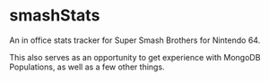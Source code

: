smashStats
==========

An in office stats tracker for Super Smash Brothers for Nintendo 64.

This also serves as an opportunity to get experience with MongoDB Populations, as well as a few other things.
